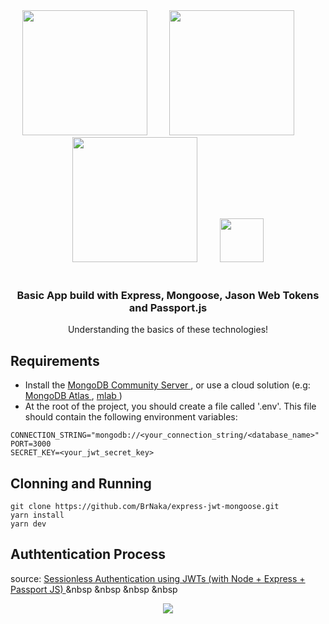 <div align="center">
  <img src="https://pplware.sapo.pt/wp-content/uploads/2016/05/nodejs_04.jpg" width="200px">
  <span> &nbsp &nbsp &nbsp &nbsp</span>
  <img src="https://static.imasters.com.br/wp-content/uploads/2017/09/mongodb-logo-rgb-j6w271g1xn-768x203.jpg" width="200px"> 
  <span> &nbsp &nbsp &nbsp &nbsp</span>
  <img src="https://miro.medium.com/max/3200/1*t9d16DIcJg_-dEg0X_qTWg.png" width="200px">
  <span> &nbsp &nbsp &nbsp &nbsp</span>
  <img src="https://projecthydro.org/wp-content/uploads/2019/01/passportJS.png" width="70px">
</div>
<br />

<div align="center">
  <h3> Basic App build with Express, Mongoose, Jason Web Tokens and Passport.js </h3>
  <p> Understanding the basics of these technologies! </p>
</div>

## Requirements
 - Install the <a href="https://docs.mongodb.com/manual/tutorial/install-mongodb-on-windows/"> MongoDB Community Server </a>, or use a cloud solution (e.g: <a href="https://www.mongodb.com/cloud/atlas"> MongoDB Atlas </a>, <a href="https://mlab.com/"> mlab </a>)
 - At the root of the project, you should create a file called '.env'. This file should contain the following environment variables:
```
CONNECTION_STRING="mongodb://<your_connection_string/<database_name>"
PORT=3000
SECRET_KEY=<your_jwt_secret_key>
```

## Clonning and Running
```
git clone https://github.com/BrNaka/express-jwt-mongoose.git
yarn install
yarn dev
```

## Authtentication Process
<span> source: <a href="https://blog.usejournal.com/sessionless-authentication-withe-jwts-with-node-express-passport-js-69b059e4b22c"> Sessionless Authentication using JWTs (with Node + Express + Passport JS) </a>
<span> &nbsp &nbsp &nbsp &nbsp</span>
 <div align="center">
   <img src="https://miro.medium.com/max/629/1*88LV6mHq-M5c-19Q2H72Nw.png">
 </div>

